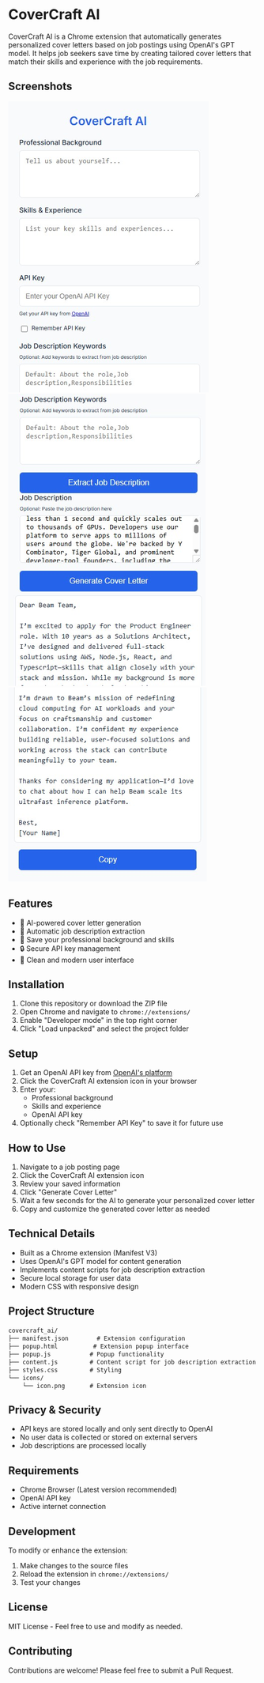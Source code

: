 # CoverCraft AI

CoverCraft AI is a Chrome extension that automatically generates personalized cover letters based on job postings using OpenAI's GPT model. It helps job seekers save time by creating tailored cover letters that match their skills and experience with the job requirements.

## Screenshots

![Screenshot 1](StoreListingAssets/screenshots/1.jpg)
![Screenshot 2](StoreListingAssets/screenshots/2.jpg)
![Screenshot 3](StoreListingAssets/screenshots/3.jpg)

## Features

- 🤖 AI-powered cover letter generation
- 📝 Automatic job description extraction
- 💾 Save your professional background and skills
- 🔒 Secure API key management
- 🎨 Clean and modern user interface

## Installation

1. Clone this repository or download the ZIP file
2. Open Chrome and navigate to `chrome://extensions/`
3. Enable "Developer mode" in the top right corner
4. Click "Load unpacked" and select the project folder

## Setup

1. Get an OpenAI API key from [OpenAI's platform](https://platform.openai.com/)
2. Click the CoverCraft AI extension icon in your browser
3. Enter your:
   - Professional background
   - Skills and experience
   - OpenAI API key
4. Optionally check "Remember API Key" to save it for future use

## How to Use

1. Navigate to a job posting page
2. Click the CoverCraft AI extension icon
3. Review your saved information
4. Click "Generate Cover Letter"
5. Wait a few seconds for the AI to generate your personalized cover letter
6. Copy and customize the generated cover letter as needed

## Technical Details

- Built as a Chrome extension (Manifest V3)
- Uses OpenAI's GPT model for content generation
- Implements content scripts for job description extraction
- Secure local storage for user data
- Modern CSS with responsive design

## Project Structure

```
covercraft_ai/
├── manifest.json        # Extension configuration
├── popup.html          # Extension popup interface
├── popup.js           # Popup functionality
├── content.js         # Content script for job description extraction
├── styles.css         # Styling
└── icons/
    └── icon.png       # Extension icon
```

## Privacy & Security

- API keys are stored locally and only sent directly to OpenAI
- No user data is collected or stored on external servers
- Job descriptions are processed locally

## Requirements

- Chrome Browser (Latest version recommended)
- OpenAI API key
- Active internet connection

## Development

To modify or enhance the extension:

1. Make changes to the source files
2. Reload the extension in `chrome://extensions/`
3. Test your changes

## License

MIT License - Feel free to use and modify as needed.

## Contributing

Contributions are welcome! Please feel free to submit a Pull Request.